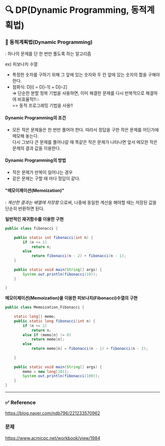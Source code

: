 # 🔍 DP(Dynamic Programming, 동적계획법)  
  
  
  
### 🧾 동적계획법(Dynamic Programming)  
: 하나의 문제를 단 한 번만 풀도록 하는 알고리즘  
  
ex) 피보나치 수열  
- 특정한 숫자를 구하기 위해 그 앞에 있는 숫자와 두 칸 앞에 있는 숫자의 합을 구해야한다.  
- 점화식: D[i] = D[i-1] + D[i-2]  
=> 단순한 분할 정복 기법을 사용하면, 이미 해결한 문제를 다시 반복적으로 해결하여 비효율적!!💥  
=> 동적 프로그래밍 기법을 사용!!   

  
#### Dynamic Programming의 조건  
- 모든 작은 문제들은 한 번만 풀어야 한다. 따라서 정답을 구한 작은 문제를 어딘가에 메모해 놓는다.  
  다시 그보다 큰 문제를 풀어나갈 때 똑같은 작은 문제가 나타나면 앞서 메모한 작은 문제의 결과 값을 이용한다.  
  

#### Dynamic Programming의 방법  
- 작은 문제가 반복이 일어나는 경우  
- 같은 문제는 구할 때 마다 정답이 같다.    
  
  
#### "메모이제이션(Memoization)"  
: *계산한 결과는 배열에 저장함* 으로써, 나중에 동일한 계산을 해야할 때는 저장된 값을 단순히 반환하면 된다.  
  
**일반적인 재귀함수를 이용한 구현**  
``` java
public class fibonacci {
 
    public static int fibonacci(int n) {
        if (n <= 1)
            return n;
        else
            return fibonacci(n - 2) + fibonacci(n - 1);
    }
 
    public static void main(String[] args) {
        System.out.println(fibonacci(10));
    }
 
}
```
  
**메모이제이션(Memoization)을 이용한 피보나치(Fibonacci)수열의 구현**  
``` java 
public class Memoization_Fibonacci {
 
    static long[] memo;
    public static long fibonacci(int n) {
        if (n <= 1)
            return n;
        else if (memo[n] != 0)
            return memo[n];
        else
            return memo[n] = fibonacci(n - 1) + fibonacci(n - 2);
 
    }
    
    public static void main(String[] args) {
        memo = new long[101];
        System.out.println(fibonacci(100));
    }
}
```
  
  
*****
### ✅ Reference  
<https://blog.naver.com/ndb796/221233570962>  
  
### 문제  
<https://www.acmicpc.net/workbook/view/1984>  
  
